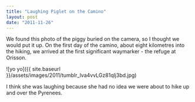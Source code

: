 ```yaml
---
title: "Laughing Piglet on the Camino"
layout: post
date: "2011-11-26"
---
```


We found this photo of the piggy buried on the camera, so I thought we would put it up. On the first day of the camino, about eight kilometres into the hiking, we arrived at the first significant waymarker - the refuge at Orisson.

![yo yo]({{ site.baseurl }}/assets/images/2011/tumblr_lva4vvLGz81qlj3bd.jpg)

I think she was laughing because she had no idea we were about to hike up and over the Pyrenees.
